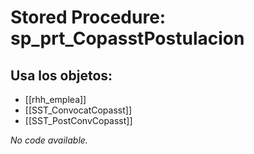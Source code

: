 # Stored Procedure: sp_prt_CopasstPostulacion

## Usa los objetos:
- [[rhh_emplea]]
- [[SST_ConvocatCopasst]]
- [[SST_PostConvCopasst]]

*No code available.*
